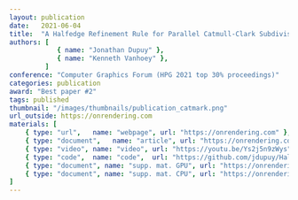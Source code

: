 ```yaml
---
layout: publication
date:   2021-06-04
title:  "A Halfedge Refinement Rule for Parallel Catmull-Clark Subdivision"
authors: [
            { name: "Jonathan Dupuy" },
            { name: "Kenneth Vanhoey" },
         ]
conference: "Computer Graphics Forum (HPG 2021 top 30% proceedings)"
categories: publication
award: "Best paper #2"
tags: published
thumbnail: "/images/thumbnails/publication_catmark.png"
url_outside: https://onrendering.com
materials: [
    { type: "url",   name: "webpage", url: "https://onrendering.com" },
	{ type: "document",   name: "article", url: "https://onrendering.com/data/papers/catmark/HalfedgeCatmullClark.pdf" },
    { type: "video", name: "video", url: "https://youtu.be/Ys2j5n9zWys" },
    { type: "code",  name: "code",  url: "https://github.com/jdupuy/HalfedgeCatmullClark"},
	{ type: "document", name: "supp. mat. GPU", url: "https://onrendering.com/data/papers/catmark/SupplementalGpu.pdf" },
	{ type: "document", name: "supp. mat. CPU", url: "https://onrendering.com/data/papers/catmark/SupplementalCpu.pdf" }
]
---
```


<!-- With the `url_outside` tag, I can reference an outside blog / website -->
